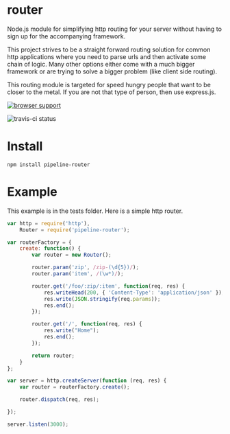 router
======

Node.js module for simplifying http routing for your server without having to sign up for the accompanying framework.  

This project strives to be a straight forward routing solution for common http applications where you need to parse urls and then activate some chain of logic.  Many other options either come with a much bigger framework or are trying to solve a bigger problem (like client side routing).

This routing module is targeted for speed hungry people that want to be closer to the metal.  If you are not that type of person, then use express.js.

[![browser support](https://ci.testling.com/tommydudebreaux/pipeline-router.png)](https://ci.testling.com/tommydudebreaux/pipeline-router)

![travis-ci status](https://travis-ci.org/tommydudebreaux/pipeline-router.png)

# Install
```
npm install pipeline-router
```

# Example
This example is in the tests folder.  Here is a simple http router.

``` javascript
var http = require('http'),
	Router = require('pipeline-router');

var routerFactory = {
	create: function() {
		var router = new Router();

		router.param('zip', /zip-(\d{5})/);
		router.param('item', /(\w*)/);

		router.get('/foo/:zip/:item', function(req, res) {
			res.writeHead(200, { 'Content-Type': 'application/json' });
	        res.write(JSON.stringify(req.params));
	        res.end();
		});

		router.get('/', function(req, res) {
			res.write("Home");
			res.end();
		});

		return router;
	}
};

var server = http.createServer(function (req, res) {
	var router = routerFactory.create();

	router.dispatch(req, res);

});

server.listen(3000);
```